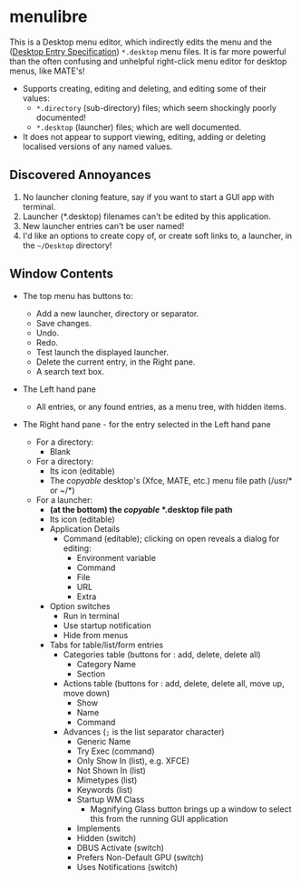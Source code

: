 # menulibre

This is a Desktop menu editor, which indirectly edits the menu
and the ([Desktop Entry Specification](https://specifications.freedesktop.org/desktop-entry-spec/latest/index.html))
`*.desktop` menu files.
It is far more powerful than the often confusing and unhelpful right-click menu editor for desktop menus, like MATE's!

- Supports creating, editing and deleting, and editing some of their values:
  - `*.directory` (sub-directory) files; which seem shockingly poorly documented!
  - `*.desktop` (launcher) files; which are well documented. 
- It does not appear to support viewing, editing, adding or deleting localised versions of any named values.


## Discovered Annoyances

1. No launcher cloning feature, say if you want to start a GUI app with terminal. 
2. Launcher (*.desktop) filenames can't be edited by this application.
3. New launcher entries can't be user named!
4. I'd like an options to create copy of, or create soft links to, a launcher, in the `~/Desktop` directory!

## Window Contents

- The top menu has buttons to:
  - Add a new launcher, directory or separator.
  - Save changes.
  - Undo.
  - Redo.
  - Test launch the displayed launcher.
  - Delete the current entry, in the Right pane.
  - A search text box.

- The Left hand pane
  - All entries, or any found entries, as a menu tree, with hidden items.

- The Right hand pane - for the entry selected in the Left hand pane
  - For a directory:
      - Blank
  - For a directory:
      - Its icon (editable)
      - The _copyable_ desktop's (Xfce, MATE, etc.) menu file path (/usr/\* or ~/\*)
  - For a launcher:
      - **(at the bottom) the _copyable_ \*.desktop file path**
      - Its icon (editable)
      - Application Details
        - Command (editable); clicking on open reveals a dialog for editing:
          - Environment variable
          - Command
          - File
          - URL
          - Extra
      - Option switches
        - Run in terminal
        - Use startup notification
        - Hide from menus
      - Tabs for table/list/form entries
        - Categories table (buttons for : add, delete, delete all)
          - Category Name
          - Section
        - Actions table (buttons for : add, delete, delete all, move up, move down)
          - Show
          - Name
          - Command
        - Advances (`;` is the list separator character)
          - Generic Name
          - Try Exec (command)
          - Only Show In (list), e.g. XFCE)
          - Not Shown In (list)
          - Mimetypes (list)
          - Keywords (list)
          - Startup WM Class
            - Magnifying Glass button brings up a window to select this from the running GUI application
          - Implements
          - Hidden (switch)
          - DBUS Activate (switch)
          - Prefers Non-Default GPU (switch)
          - Uses Notifications (switch)
